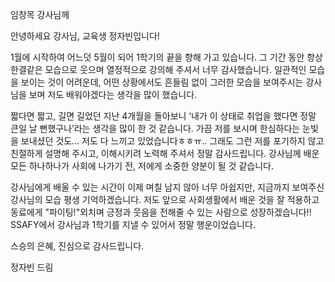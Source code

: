 임창목 강사님께

안녕하세요 강사님, 교육생 정자빈입니다!

1월에 시작하여 어느덧 5월이 되어 1학기의 끝을 향해 가고 있습니다.
그 기간 동안 항상 한결같은 모습으로 웃으며 열정적으로 강의해 주셔서 너무 감사했습니다.
일관적인 모습을 보이는 것이 어려운데, 어떤 상황에서도 흔들림 없이 그러한 모습을 보여주시는 강사님을 보며 저도 배워야겠다는 생각을 많이 했습니다.

짧다면 짧고, 길면 길었던 지난 4개월을 돌아보니 ‘내가 이 상태로 취업을 했다면 정말 큰일 날 뻔했구나’라는 생각을 많이 한 것 같습니다. 
가끔 저를 보시며 한심하다는 눈빛을 보내셨던 것도… 저도 다 느끼고 있었습니다ㅎㅎㅠ.. 
그래도 그런 저를 포기하지 않고 친절하게 설명해 주시고, 이해시키려 노력해 주셔서 정말 감사드립니다. 
강사님께 배운 모든 하나하나가 사회에 나가기 전, 저에게 소중한 양분이 될 것 같습니다.

강사님에게 배울 수 있는 시간이 이제 며칠 남지 않아 너무 아쉽지만,
지금까지 보여주신 강사님의 모습 평생 기억하겠습니다.
저도 앞으로 사회생활에서 배운 것을 잘 적용하고 동료에게 "파이팅!"외치며 긍정과 웃음을 전해줄 수 있는 사람으로 성장하겠습니다!!
SSAFY에서 강사님과 1학기를 지낼 수 있어서 정말 행운이었습니다.

스승의 은혜, 진심으로 감사드립니다.

정자빈 드림
